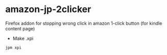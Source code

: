amazon-jp-2clicker
==================

Firefox addon for stopping wrong click in amazon 1-click button (for kindle content page)

 - Make .xpi

```
jpm xpi
```
